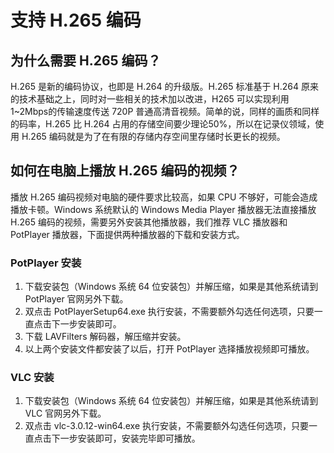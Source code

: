 # 支持 H.265 编码

## 为什么需要 H.265 编码？

H.265 是新的编码协议，也即是 H.264 的升级版。H.265 标准基于 H.264 原来的技术基础之上，同时对一些相关的技术加以改进，H265 可以实现利用1~2Mbps的传输速度传送 720P 普通高清音视频。简单的说，同样的画质和同样的码率，H.265 比 H.264 占用的存储空间要少理论50%，所以在记录仪领域，使用 H.265 编码就是为了在有限的存储内存空间里存储时长更长的视频。



## 如何在电脑上播放 H.265 编码的视频？

播放 H.265 编码视频对电脑的硬件要求比较高，如果 CPU 不够好，可能会造成播放卡顿。Windows 系统默认的 Windows Media Player 播放器无法直接播放 H.265 编码的视频，需要另外安装其他播放器，我们推荐 VLC 播放器和 PotPlayer 播放器，下面提供两种播放器的下载和安装方式。



### PotPlayer 安装

1. 下载安装包（Windows 系统 64 位安装包）并解压缩，如果是其他系统请到 PotPlayer 官网另外下载。
2. 双点击 PotPlayerSetup64.exe 执行安装，不需要额外勾选任何选项，只要一直点击下一步安装即可。
3. 下载 LAVFilters 解码器，解压缩并安装。
4. 以上两个安装文件都安装了以后，打开 PotPlayer 选择播放视频即可播放。



### VLC 安装

1. 下载安装包（Windows 系统 64 位安装包）并解压缩，如果是其他系统请到 VLC 官网另外下载。
2. 双点击 vlc-3.0.12-win64.exe 执行安装，不需要额外勾选任何选项，只要一直点击下一步安装即可，安装完毕即可播放。
